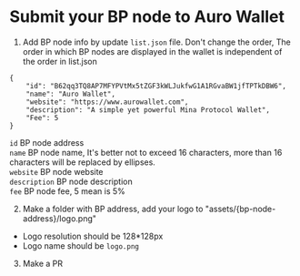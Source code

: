 # Submit your BP node to Auro Wallet

1. Add BP node info by update `list.json` file. Don't change the order, The order in which BP nodes are displayed in the wallet is independent of the order in list.json
 
```
{
	"id": "B62qq3TQ8AP7MFYPVtMx5tZGF3kWLJukfwG1A1RGvaBW1jfTPTkDBW6",
	"name": "Auro Wallet",
	"website": "https://www.aurowallet.com",
	"description": "A simple yet powerful Mina Protocol Wallet",
	"Fee": 5
}
```

`id` BP node address  
`name` BP node name, It's better not to exceed 16 characters, more than 16 characters will be replaced by ellipses.  
`website` BP node website  
`description` BP node description  
`fee` BP node fee, 5 mean is 5%

2. Make a folder with BP address, add your logo to  "assets/{bp-node-address}/logo.png"
- Logo resolution should be 128*128px
- Logo name should be `logo.png`

3. Make a PR

